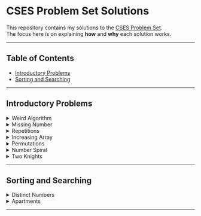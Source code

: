# CSES Problem Set Solutions

This repository contains my solutions to the [CSES Problem Set](https://cses.fi/problemset/).  
The focus here is on explaining **how** and **why** each solution works.  

---

## Table of Contents
- [Introductory Problems](#introductory-problems)
- [Sorting and Searching](#sorting-and-searching)

---

## Introductory Problems

<details>
<summary>Weird Algorithm</summary>

<br><br>


- Start from `n`.  
- If `n` is even then divide by 2.  
- If odd then multiply by 3 and add 1.  
- Continue until `n = 1`.  
- O(log n) time.  

<br>

</details>

<details>
<summary>Missing Number</summary>

<br><br>

- We know the sum of numbers from 1 to n is `n*(n+1)/2` total.  
- Read the n-1 given numbers, compute their sum.  
- Subtract from the total to find the missing number.  
- Time complexity: O(n). Space: O(1).

<br>

</details>


<details>
<summary>Repetitions</summary>

<br><br>

- We iterate through the string, tracking the length of the current run of identical characters.  
- Update the maximum run length whenever it increases and reset counter back to one when it's a different character.
- Time complexity: O(n). Space: O(1).

<br>
</details>


<details>

<summary>Increasing Array</summary>

<br><br>

- Iterate through the array tracking the value of the previous element. 
- If the current element is smaller than the previous then we need to increase the total count by the difference.
- Time complexity: 0(n)

<br>
</details>


<details>

<summary>Permutations</summary>

<br><br>

- impossible solutions for `n = 2` or `n = 3` because any arrangement will have two consecutive numbers differing by 1.
- For all other `n` we can simply print all even then all odd values.
- Time complexity: O(n)

<br>
</details>

<details>

<summary>Number Spiral</summary>

<br><br>

- compare row and column
  - if column >= row:
    - if column is odd the sprials largest value is at the bottom of the column `column^2 - row + 1`
    - if column is even the spirals largest value is at the top of the column `(column - 1)^2 + row`
  - if row > column:
    - if row is even the spirals largest value is at the rightmost cell in the row `row^2 - column + 1`
    - if row is odd then largest is in leftmost cell in the row `(row - 1)^2 + column`
- Time complexity: O(1)

<br>

</details>

<details>

<summary>Two Knights</summary>

<br><br>

- difference between binomial coefficient (k squared chose 2) and points where the two knights could attack each other.
- total number of ways to place 2 knights on a KxK board is `(k^2 * (k^2 - 1)) / 2)` for k squared chose 2
- Now we need to subtract all instances where the two knights can attack each other that were included in the binomial coefficient
- Knights only attack in 2x3 or 3x2 (would be 1x2 and 2x1 in a matrix) rectangles and the number of such rectangles on a KxK board is `(k-1)(k-2)` and `(k-2)(k-1)` OR simply `2(k-1)(k-2)`
- within each rectangle the knights can attack each other in exactly 2 DISTINCT pairs in a 1x2 grid where knights attack each other (top left/bottom right, top right/bottom left)
- so the final number of squares to be removed is `4(k-1)(k-2)`
- entire formula is `(k^2 *(k^2 -1))/2 - 4*(k-1)*(k-2)`
- Time complexity: O(1)

<br>


</details>



---

## Sorting and Searching

<details>
<summary>Distinct Numbers</summary>

<br><br>

- Sort the array and count the number of distinct elements by comparing each to the previous.
- The most straight forward way to accomplish this is by transforming the input array into a set and printing the size.
- Time complexity: O(n log n). Space: O(1) extra.

<br>
</details>

<details>
<summary>Apartments</summary>

<br><br>

We sort both desired sizes and available apartments.  
Use two pointers to match each applicant with the closest acceptable apartment within `k` size difference.  
- Time complexity: O(n log n). 

<br>
</details>


---
